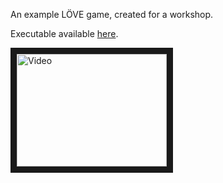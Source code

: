 An example LÖVE game, created for a workshop.

Executable available [here](https://gprosser.itch.io/zombie).

<a href="http://www.youtube.com/watch?feature=player_embedded&v=9W0hQRu0KH8" target="_blank"><img src="http://img.youtube.com/vi/9W0hQRu0KH8/0.jpg" alt="Video" width="240" height="180" border="10" /></a>